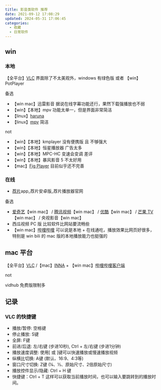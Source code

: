 ```yaml
---
title: 影音类软件 推荐
date: 2021-09-12 17:08:29
updated: 2024-05-31 17:06:45
categories:
  - 收藏
  - 日常软件
---
```


## win

### 本地

【全平台】[VLC](https://www.videolan.org) 界面除了不太美观外，windows 有绿色版 或者 【win】PotPlayer

备选

* 【win mac】迅雷影音 据说在线字幕功能还行，果然下载强播放也不弱
* 【win】【本地】mpv 功能太单一，但是界面非常简洁
* 【linux】[haruna](https://haruna.kde.org)
* 【linux】[mpv](https://mpv.io/) 简洁
<!-- more -->

not

* 【win】【本地】kmplayer 没有便携版 且 不够强大
* 【win】【本地】恒星播放器 广告太多
* 【win】【本地】MPC-HC 变速会变调 差评
* 【win】【本地】暴风影音 5 不太好用
* 【mac】[Fig Player](https://zh.okaapps.com/product/1612400976) 目前似乎还不完善

### 在线

* [荐片](http://www.jianpian9.com)app_荐片安卓版_荐片播放器官网

备选

* [爱奇艺](https://www.iqiyi.com/)【win mac】 / [腾讯视频](http://v.qq.com)【win mac】 / [优酷](https://youku.com/product/index)【win mac】 / [芒果 TV](https://www.mgtv.com/app/)【win mac】 / 央视影音【win mac】
* 西瓜视频 PC 版 比较软件比网站要流畅些
* 【win mac】[哔哩哔哩](https://app.bilibili.com/) 可以说是本地 +  在线通吃，播放效果比网页好很多，特别是 win bili 的 mac 版的本地播放能力也挺强的

## mac 平台

【全平台】[VLC](https://www.videolan.org) /【mac】[INNA](https://iina.io) + 【win mac】[哔哩哔哩客户端](https://app.bilibili.com)

not

vidhub 免费版限制多

## 记录

### VLC 的快捷键

* 播放/暂停‌: ‌空格键
* ‌停止播放‌: ‌S键
* ‌全屏‌: ‌F键
* ‌前进/后退‌: ‌左/右键 (步进10秒), Ctrl + 左/右键 (步进1分钟)
* ‌播放速度调整‌: 使用[ 或 ]键可以快速播放或慢速播放视频
* ‌纵横比切换‌: A键 (默认、16:9、4:3等)
* ‌窗口尺寸切换‌: ‌Z键 (¼、½、原始尺寸、2倍原始尺寸)
* ‌播放控件显示/隐藏‌: ‌Ctrl + H 键
* 快捷键：Ctrl + T 这样可以获取当前播放时间，也可以输入要跳转到的播放时间。
